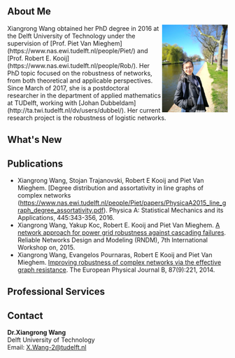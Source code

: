 ## About Me

<img align="right" width='150' src="xiangrong.jpeg">
Xiangrong Wang obtained her PhD degree in 2016 at the Delft University of Technology under the supervision of [Prof. Piet Van Mieghem](https://www.nas.ewi.tudelft.nl/people/Piet/) and [Prof. Robert E. Kooij](https://www.nas.ewi.tudelft.nl/people/Rob/).
Her PhD topic focused on the robustness of networks,  from both theoretical and applicable perspectives. Since March of 2017, she is a postdoctoral researcher in the department of applied mathematics at TUDelft, working with [Johan Dubbeldam](http://ta.twi.tudelft.nl/dv/users/dubbel/).  Her current research project is the robustness of logistic networks. 

## What's New

## Publications
- Xiangrong Wang, Stojan Trajanovski, Robert E Kooij and Piet Van Mieghem. [Degree distribution and assortativity in line graphs of complex networks (https://www.nas.ewi.tudelft.nl/people/Piet/papers/PhysicaA2015_line_graph_degree_assortativity.pdf). Physica A: Statistical Mechanics and its Applications, 445:343-356, 2016.
- Xiangrong Wang, Yakup Koc, Robert E. Kooij and Piet Van Mieghem. [A network approach for power grid robustness against cascading failures](http://ieeexplore.ieee.org/abstract/document/7325231/). Reliable Networks Design and Modeling (RNDM), 7th International Workshop on, 2015.
- Xiangrong Wang, Evangelos Pournaras, Robert E Kooij and Piet Van Mieghem. [Improving robustness of complex networks via the effective graph resistance](https://link.springer.com/article/10.1140/epjb/e2014-50276-0). The European Physical Journal B, 87(9):221, 2014. 
## Professional Services

## Contact
**Dr.Xiangrong Wang**  
Delft University of Technology  
Email: X.Wang-2@tudelft.nl
